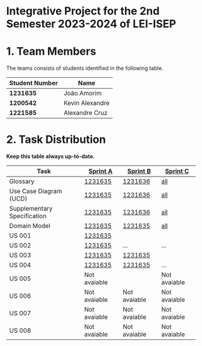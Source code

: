 # Integrative Project for the 2nd Semester 2023-2024 of LEI-ISEP

# 1. Team Members

The teams consists of students identified in the following table.

| Student Number | Name            |
|----------------|-----------------|
| **1231635**    | João Amorim     |
| **1200542**    | Kevin Alexandre |
| **1221585**    | Alexandre Cruz  |

# 2. Task Distribution ###


**Keep this table always up-to-date.**

| Task                        | [Sprint A](sprintA)                                                                            | [Sprint B](sprintB/Readme.md)                                                                  | [Sprint C](sprintC/Readme.md)                                                              |
|-----------------------------|------------------------------------------------------------------------------------------------|------------------------------------------------------------------------------------------------|--------------------------------------------------------------------------------------------|
| Glossary                    | [1231635](sprintA/global-artifacts/01.requirements-engineering/glossary.md)                    | [1231636](sprintB/global-artifacts/01.engineering-requirements/glossary.md)                    | [all](sprintC/global-artifacts/01.engineering-requirements/glossary.md)                    |
| Use Case Diagram (UCD)      | [1231635](sprintA/global-artifacts/01.requirements-engineering/use-case-diagram.md)            | [1231636](sprintB/global-artifacts/01.engineering-requirements/use-case-diagram.md)            | [all](sprintC/global-artifacts/01.engineering-requirements/use-case-diagram.md)            |
| Supplementary Specification | [1231635](sprintA/global-artifacts/01.requirements-engineering/supplementary-specification.md) | [1231636](sprintB/global-artifacts/01.engineering-requirements/supplementary-specification.md) | [all](sprintC/global-artifacts/01.engineering-requirements/supplementary-specification.md) |
| Domain Model                | [1231635](sprintA/global-artifacts/02.analysis/analysis.md)                                    | [1231635](sprintB/global-artifacts/02.analysis/analysis.md)                                    | [all](sprintC/global-artifacts/02.analysis/analysis.md)                                    |
| US 001                      | [1231635](sprintA/us001/Readme.md)                                                             |                                                                                                |                                                                                            |
| US 002                      | [1231635](sprintA/us002/Readme.md)                                                             | ...                                                                                            | ...                                                                                        |
| US 003                      | [1231635](sprintA/us003/Readme.md)                                                             | [1231635](sprintB/us003/Readme.md)                                                             |                                                                                            |
| US 004                      | [1231635](sprintA/us004/Readme.md)                                                             | [1231635](sprintB/us004/Readme.md)                                                             | ...                                                                                        |
| US 005                      | Not avaiable                                                                                   |                                                                                                | Not avaiable                                                                                           |
| US 006                      | Not avaiable                                                                                   | Not avaiable                                                                                   | Not avaiable                                                                                           |
| US 007                      | Not avaiable                                                                                   | Not avaiable                                                                                   | Not avaiable                                                                                           |
| US 008                      | Not avaiable                                                                                   | Not avaiable                                                                                   | Not avaiable                                                                                           |